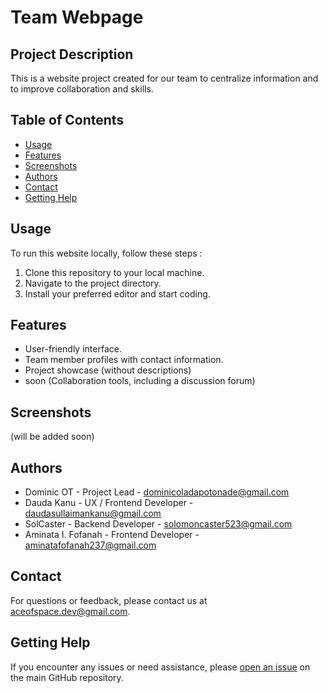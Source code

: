 # Team Webpage

## Project Description

This is a website project created for our team to centralize information and to improve collaboration and skills.


## Table of Contents


- [Usage](#usage)
- [Features](#features)
- [Screenshots](#screenshots)
- [Authors](#authors)
- [Contact](#contact)
- [Getting Help](#getting-help)


## Usage

To run this website locally, follow these steps :

1. Clone this repository to your local machine.
2. Navigate to the project directory.
3. Install your preferred editor and start coding.


## Features

- User-friendly interface.
- Team member profiles with contact information.
- Project showcase (without descriptions)
- soon (Collaboration tools, including a discussion forum)

## Screenshots
(will be added soon)





## Authors

- Dominic OT - Project Lead - [dominicoladapotonade@gmail.com](mailto:dominicoladapotonade@gmail.com)
- Dauda Kanu - UX / Frontend Developer - [daudasullaimankanu@gmail.com](mailto:daudasullaimankanu@gmail.com)
- SolCaster - Backend Developer - [solomoncaster523@gmail.com](mailto:solomoncaster523@gmail.com)
- Aminata I. Fofanah - Frontend Developer - [aminatafofanah237@gmail.com](mailto:aminatafofanah237@gmail)

## Contact

For questions or feedback, please contact us at [aceofspace.dev@gmail.com](mailto:aceofspace.dev@gmail.com).


## Getting Help

If you encounter any issues or need assistance, please [open an issue](https://github.com/ace-of-space/web-project/issues) on the main GitHub repository.
